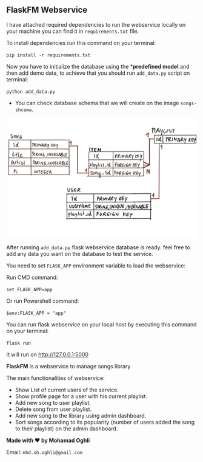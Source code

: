 ## FlaskFM Webservice 
I have attached required dependencies to run the webservice locally on your machine you can find it in `requirements.txt` file.

To install dependencies run this command on your terminal:

`pip install -r requirements.txt`

Now you have to initialize the database using the ***predefined model** and then add demo data, to achieve that you should run `add_data.py` script on terminal:

`python add_data.py`

* You can check database schema that we will create on the image `songs-shcema`.


![](songs-schema.png)

After running `add_data.py` flask webservice database is ready. feel free to add any data you want on the database to test the service.

You need to set `FLASK_APP` environment variable to load the webservice:

Run CMD command:

`set FLASK_APP=app`

Or run Powershell command:

`$env:FLASK_APP = "app"`

You can run flask webservice on your local host by executing this command on your terminal:

`flask run`

It will run on http://127.0.0.1:5000

**FlaskFM** is a webservice to manage songs library

The main functionalities of webservice:


* Show List of current users of the service.
* Show profile page for a user with his current playlist.
* Add new song to user playlist.
* Delete song from user playlist.
* Add new song to the library using admin dashboard.
* Sort songs according to its popularity (number of users added the song to their playlist) on the admin dashboard. 

**Made with ❤ by Mohamad Oghli**

Email: `mhd.sh.oghli@gmail.com`